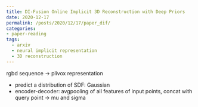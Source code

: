 ```yaml
---
title: DI-Fusion Online Implicit 3D Reconstruction with Deep Priors
date: 2020-12-17
permalink: /posts/2020/12/17/paper_dif/
categories:
- paper-reading
tags:
  - arxiv
  - neural implicit representation
  - 3D reconstruction
---
```


rgbd sequence -> plivox representation
- predict a distribution of SDF: Gaussian
- encoder-decoder: avgpooling of all features of input points, concat with query point -> mu and sigma